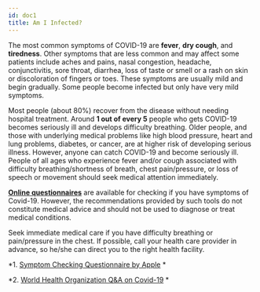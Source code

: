 ```yaml
---
id: doc1
title: Am I Infected?
---
```

The most common symptoms of COVID-19 are **fever**, **dry cough**, and **tiredness**. Other symptoms that are less common and may affect some patients include aches and pains, nasal congestion, headache, conjunctivitis, sore throat, diarrhea, loss of taste or smell or a rash on skin or discoloration of fingers or toes. These symptoms are usually mild and begin gradually. Some people become infected but only have very mild symptoms.

Most people (about 80%) recover from the disease without needing hospital treatment. Around **1 out of every 5** people who gets COVID-19 becomes seriously ill and develops difficulty breathing. Older people, and those with underlying medical problems like high blood pressure, heart and lung problems, diabetes, or cancer, are at higher risk of developing serious illness.  However, anyone can catch COVID-19 and become seriously ill.  People of all ages who experience fever and/or  cough associated with difficulty breathing/shortness of breath, chest pain/pressure, or loss of speech or movement should seek medical attention immediately.

[**Online questionnaires**](https://www.apple.com/covid19/) are available for checking if you have symptoms of Covid-19. However, the recommendations provided by such tools do not constitute medical advice and should not be used to diagnose or treat medical conditions.

Seek immediate medical care if you have difficulty breathing or pain/pressure in the chest. If possible, call your health care provider in advance, so he/she can direct you to the right health facility.

*1. [Symptom Checking Questionnaire by Apple](https://www.apple.com/covid19/) *

*2. [World Health Organization Q&A on Covid-19](https://www.who.int/emergencies/diseases/novel-coronavirus-2019/question-and-answers-hub/q-a-detail/q-a-coronaviruses#:~:text=symptoms) *

